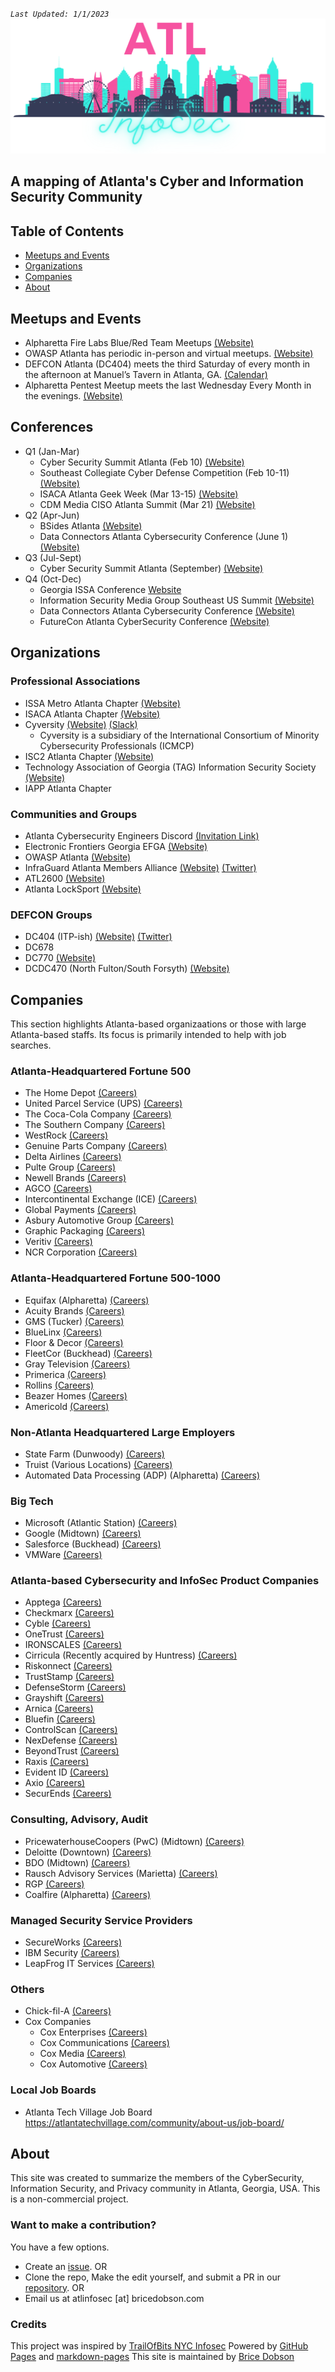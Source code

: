 _`Last Updated: 1/1/2023`_
![markdown logo](assets/user/Logo.png)
## A mapping of Atlanta's Cyber and Information Security Community
## Table of Contents
- [Meetups and Events](#meetups-and-events)
- [Organizations](#organizations)
- [Companies](#companies)
- [About](#about)
## Meetups and Events
* Alpharetta Fire Labs Blue/Red Team Meetups [(Website)](https://ics.teamup.com/feed/ksr9z3zjaf5oi62opv/10047657.ics)
* OWASP Atlanta has periodic in-person and virtual meetups. [(Website)](https://www.meetup.com/owasp-atlanta/events)
* DEFCON Atlanta (DC404) meets the third Saturday of every month in the afternoon at Manuel’s Tavern in Atlanta, GA.  [(Calendar)](https://dc404.org/calendar/)
* Alpharetta Pentest Meetup meets the last Wednesday Every Month in the evenings. [(Website)](https://www.alpharettapentest.com/)
## Conferences
* Q1 (Jan-Mar)
    * Cyber Security Summit Atlanta (Feb 10) [(Website)](https://cybersecuritysummit.com/summit/atlanta23-spring/)
    * Southeast Collegiate Cyber Defense Competition (Feb 10-11) [(Website)](https://cyberinstitute.kennesaw.edu/seccdc/index.php)
    * ISACA Atlanta Geek Week (Mar 13-15) [(Website)](https://engage.isaca.org/atlantachapter/geek-week)
    * CDM Media CISO Atlanta Summit (Mar 21) [(Website)](https://events.cdmmedia.com/event/9e379858-89ab-41e0-965a-eb7b87fcb260/summary)
* Q2 (Apr-Jun)
    * BSides Atlanta [(Website)](https://www.bsidesatl.info/)
    * Data Connectors Atlanta Cybersecurity Conference (June 1) [(Website)](https://dataconnectors.com/events/2023/june/atlanta-summer/)
* Q3 (Jul-Sept)
   * Cyber Security Summit Atlanta (September) [(Website)](https://cybersecuritysummit.com/summit/atlanta23-fall/)
* Q4 (Oct-Dec)
    * Georgia ISSA Conference [Website](https://www.gaissa.org/)
    * Information Security Media Group Southeast US Summit [(Website)](https://ismg.events/summits)
    * Data Connectors Atlanta Cybersecurity Conference [(Website)](https://dataconnectors.com/events/2023/november/atlanta-winter/)
    * FutureCon Atlanta CyberSecurity Conference [(Website)](https://futureconevents.com/events/atlanta-ga-2023/)
## Organizations
### Professional Associations 
* ISSA Metro Atlanta Chapter [(Website)](https://www.gaissa.org/)
* ISACA Atlanta Chapter [(Website)](https://engage.isaca.org/atlantachapter/home)  
* Cyversity [(Website)](https://www.cyversity.org/cyversity-atlanta/) [(Slack)]()
    * Cyversity is a subsidiary of the International Consortium of Minority Cybersecurity Professionals (ICMCP)
* ISC2 Atlanta Chapter [(Website)](https://atl-isc2.org/index.html)
* Technology Association of Georgia (TAG) Information Security Society [(Website)](https://www.tagonline.org/societies/information-security/)
* IAPP Atlanta Chapter 
### Communities and Groups
* Atlanta Cybersecurity Engineers Discord [(Invitation Link)](https://discord.com/invite/SCvAgvA)
* Electronic Frontiers Georgia EFGA [(Website)](https://ef-georgia.org/)
* OWASP Atlanta [(Website)](https://owasp.org/www-chapter-atlanta/)
* InfraGuard Atlanta Members Alliance [(Website)](https://infragardatlanta.org/) [(Twitter)](https://twitter.com/InfraGard_ATL)
* ATL2600 [(Website)](https://atl2600.org/)
* Atlanta LockSport [(Website)](https://atlantalocksport.org/)
### DEFCON Groups
* DC404 (ITP-ish) [(Website)](https://dc404.org/) [(Twitter)](https://twitter.com/dc404)
* DC678 
* DC770 [(Website)](http://dc770.org/)
* DCDC470 (North Fulton/South Forsyth) [(Website)](https://dc470.org/)
## Companies
This section highlights Atlanta-based organizaations or those with large Atlanta-based staffs.  Its focus is primarily intended to help with job searches. 
### Atlanta-Headquartered Fortune 500
* The Home Depot [(Careers)](https://careers.homedepot.com/job-search-results/)
* United Parcel Service (UPS) [(Careers)](https://www.jobs-ups.com/search-jobs/)
* The Coca-Cola Company [(Careers)](https://careers.coca-colacompany.com/)
* The Southern Company [(Careers)](https://southerncompany.jobs/jobs/)
* WestRock [(Careers)](https://www.westrock.com/company/careers)
* Genuine Parts Company [(Careers)](https://jobs.genpt.com/search-jobs)
* Delta Airlines [(Careers)](https://delta.avature.net/careers/SearchJobs/)
* Pulte Group [(Careers)](https://www.themuse.com/profiles/pultegroup)
* Newell Brands [(Careers)](https://careers.newellbrands.com/us/en/search-results)
* AGCO [(Careers)](https://careers.agcocorp.com/)
* Intercontinental Exchange (ICE) [(Careers)](https://egdd.fa.us6.oraclecloud.com/hcmUI/CandidateExperience/en/sites/CX)
* Global Payments [(Careers)](https://tsys.wd1.myworkdayjobs.com/en-US/TSYS)
* Asbury Automotive Group [(Careers)](https://careers-asburyauto.icims.com/jobs/search?ss=1&hashed=-435746464)
* Graphic Packaging [(Careers)](https://careers.graphicpkg.com/go/All-Jobs/7921500/)
* Veritiv [(Careers)](https://careers.veritivcorp.com/us/en/search-results)
* NCR Corporation [(Careers)](https://www.ncr.com/careers)
### Atlanta-Headquartered Fortune 500-1000
* Equifax (Alpharetta) [(Careers)](https://careers.equifax.com/en/jobs/)
* Acuity Brands [(Careers)](https://careers.acuitybrands.com/search/?searchby=location&amp;q=&amp;locationsearch=&amp;geolocation=%E2%80%9D)
* GMS (Tucker) [(Careers)](https://recruiting.ultipro.com/GYP1001GMSI/JobBoard/07c41c47-a6f4-4f15-9b0b-29b77d953303/?q=&o=postedDateDesc&w=&wc=&we=&wpst=)
* BlueLinx [(Careers)](https://bluelinxco.dejobs.org/)
* Floor & Decor [(Careers)](https://careers.flooranddecor.com/jobs/search)
* FleetCor (Buckhead) [(Careers)](https://www.fleetcor.com/careers/)
* Gray Television [(Careers)](https://gray.tv/careers)
* Primerica [(Careers)](https://primerica.wd1.myworkdayjobs.com/PRI)
* Rollins [(Careers)](https://careers.rollins.com/rollins/jobs)
* Beazer Homes [(Careers)](https://careers-beazer.icims.com/jobs/search)
* Americold [(Careers)](https://www.americold.com/careers/)

### Non-Atlanta Headquartered Large Employers
* State Farm (Dunwoody) [(Careers)](https://jobs.statefarm.com/main/jobs)
* Truist (Various Locations) [(Careers)](https://careers.truist.com/listjobs/)
* Automated Data Processing (ADP) (Alpharetta) [(Careers)](https://jobs.adp.com/job-search-results/?language=en)
### Big Tech
* Microsoft (Atlantic Station) [(Careers)](https://careers.microsoft.com/professionals/us/en/l-atlanta)
* Google (Midtown) [(Careers)](https://careers.google.com/locations/atlanta/)
* Salesforce (Buckhead) [(Careers)](https://www.salesforce.com/company/careers/atlanta/)
* VMWare [(Careers)](https://careers.vmware.com/main/jobs)
### Atlanta-based Cybersecurity and InfoSec Product Companies
* Apptega [(Careers)](https://www.apptega.com/careers/)
* Checkmarx [(Careers)](https://checkmarx.com/company/careers/)
* Cyble [(Careers)](https://cyble.com/career.php)
* OneTrust [(Careers)](https://www.onetrust.com/careers/all-jobs/)
* IRONSCALES [(Careers)](https://recruiting.ultipro.com/IRO1007IROS/JobBoard/3d7d015f-f2eb-4f59-aac8-ead943946169/?q=&o=postedDateDesc&w=&wc=&we=&wpst=)
* Cirricula (Recently acquired by Huntress) [(Careers)](https://www.curricula.com/careers)
* Riskonnect [(Careers)](https://workforcenow.adp.com/mascsr/default/mdf/recruitment/recruitment.html?cid=8781b54c-a13e-4584-93c7-fc74cce40486&ccId=19000101_000001&type=MP&lang=en_US)
* TrustStamp [(Careers)](https://truststamp.ai/Careers.html)
* DefenseStorm [(Careers)](https://www.defensestorm.com/about-us/careers)
* Grayshift [(Careers)](https://www.grayshift.com/careers/#current-openings)
* Arnica [(Careers)](https://www.arnica.io/company/careers)
* Bluefin [(Careers)](https://www.bluefin.com/careers/)
* ControlScan [(Careers)](https://www-staging.controlscan.com/about/controlscan-careers/)
* NexDefense [(Careers)](https://jobs.lever.co/dragos)
* BeyondTrust [(Careers)](https://www.beyondtrust.com/company/careers)
* Raxis [(Careers)](https://raxis.com/job-postings) 
* Evident ID [(Careers)](https://www.evidentid.com/careers/#listing)
* Axio [(Careers)](https://axio.com/careers/)
* SecurEnds [(Careers)](https://www.securends.com/careers/)
### Consulting, Advisory, Audit
* PricewaterhouseCoopers (PwC) (Midtown) [(Careers)](https://jobs.us.pwc.com/)
* Deloitte (Downtown) [(Careers)](https://apply.deloitte.com/)
* BDO (Midtown) [(Careers)](https://www.bdo.com/careers)
* Rausch Advisory Services (Marietta) [(Careers)](https://rauschadvisory.com/career/)
* RGP [(Careers)](https://careers.rgp.com/)
* Coalfire (Alpharetta) [(Careers)](https://www.coalfire.com/careers)
### Managed Security Service Providers
* SecureWorks [(Careers)](https://www.secureworks.com/careers)
* IBM Security [(Careers)](https://www.ibm.com/us-en/employment/)
* LeapFrog IT Services [(Careers)](https://leapfrogservices.com/who-we-are/jobs/)
### Others
* Chick-fil-A [(Careers)](https://www.chick-fil-a.com/careers)
* Cox Companies
    * Cox Enterprises [(Careers)](https://jobs.coxenterprises.com/en/jobs/)
    * Cox Communications [(Careers)](https://jobs.coxenterprises.com/en/about-cox/businesses/cox-communications/)
    * Cox Media [(Careers)](https://jobs.coxenterprises.com/en/jobs/?search=&location=&type=&posted=3&company=Cox+Communications&pagesize=20&locname=&lat=&lng=#results)
    * Cox Automotive [(Careers)](https://jobs.coxenterprises.com/en/jobs/)
### Local Job Boards
* Atlanta Tech Village Job Board https://atlantatechvillage.com/community/about-us/job-board/
## About
This site was created to summarize the members of the CyberSecurity, Information Security, and Privacy community in Atlanta, Georgia, USA.  This is a non-commercial project.
### Want to make a contribution?
You have a few options.  
* Create an [issue](https://github.com/bricedobson/atl-infosec/issues).
OR
* Clone the repo, Make the edit yourself, and submit a PR in our [repository](https://github.com/bricedobson/atl-infosec).
OR
* Email us at atlinfosec [at] bricedobson.com 
### Credits
This project was inspired by [TrailOfBits NYC Infosec](https://www.nyc-infosec.com/https://github.com/trailofbits/nyc-infosec)
Powered by [GitHub Pages](https://pages.github.com) and [markdown-pages](https://github.com/dandalpiaz/markdown-pages)
This site is maintained by [Brice Dobson](https://github.com/bricedobson)
